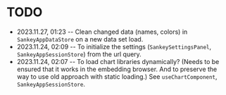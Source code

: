 <!--
@since 2023.11.12, 01:37
@changed 2023.11.27, 01:24
-->

# TODO

- 2023.11.27, 01:23 -- Clean changed data (names, colors) in `SankeyAppDataStore` on a new data set load.
- 2023.11.24, 02:09 -- To initialize the settings (`SankeySettingsPanel`,
  `SankeyAppSessionStore`) from the url query.
- 2023.11.24, 02:07 -- To load chart libraries dynamically? (Needs to be
  ensured that it works in the embedding browser. And to preserve the way to
  use old approach with static loading.) See `useChartComponent`,
  `SankeyAppSessionStore`.
